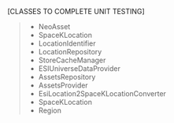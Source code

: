 [CLASSES TO COMPLETE UNIT TESTING]

>* NeoAsset
>* SpaceKLocation
>* LocationIdentifier
>* LocationRepository
>* StoreCacheManager
>* ESIUniverseDataProvider
>* AssetsRepository
>* AssetsProvider
>* EsiLocation2SpaceKLocationConverter
>* SpaceKLocation
>* Region
>